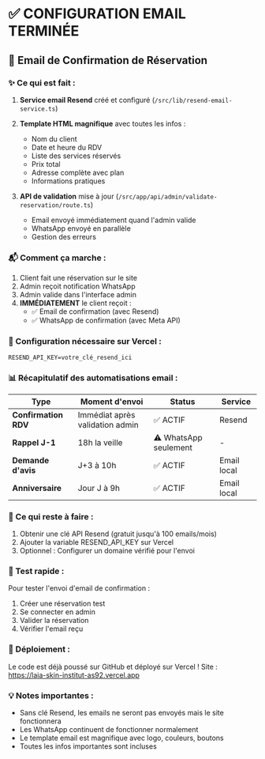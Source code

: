 # ✅ CONFIGURATION EMAIL TERMINÉE

## 📧 Email de Confirmation de Réservation

### ✨ Ce qui est fait :
1. **Service email Resend** créé et configuré (`/src/lib/resend-email-service.ts`)
2. **Template HTML magnifique** avec toutes les infos :
   - Nom du client
   - Date et heure du RDV
   - Liste des services réservés
   - Prix total
   - Adresse complète avec plan
   - Informations pratiques

3. **API de validation** mise à jour (`/src/app/api/admin/validate-reservation/route.ts`)
   - Email envoyé immédiatement quand l'admin valide
   - WhatsApp envoyé en parallèle
   - Gestion des erreurs

### 📬 Comment ça marche :
1. Client fait une réservation sur le site
2. Admin reçoit notification WhatsApp
3. Admin valide dans l'interface admin
4. **IMMÉDIATEMENT** le client reçoit :
   - ✅ Email de confirmation (avec Resend)
   - ✅ WhatsApp de confirmation (avec Meta API)

### 🔑 Configuration nécessaire sur Vercel :
```
RESEND_API_KEY=votre_clé_resend_ici
```

### 📊 Récapitulatif des automatisations email :

| Type | Moment d'envoi | Status | Service |
|------|---------------|---------|---------|
| **Confirmation RDV** | Immédiat après validation admin | ✅ ACTIF | Resend |
| **Rappel J-1** | 18h la veille | ⚠️ WhatsApp seulement | - |
| **Demande d'avis** | J+3 à 10h | ✅ ACTIF | Email local |
| **Anniversaire** | Jour J à 9h | ✅ ACTIF | Email local |

### 🎯 Ce qui reste à faire :
1. Obtenir une clé API Resend (gratuit jusqu'à 100 emails/mois)
2. Ajouter la variable RESEND_API_KEY sur Vercel
3. Optionnel : Configurer un domaine vérifié pour l'envoi

### 📝 Test rapide :
Pour tester l'envoi d'email de confirmation :
1. Créer une réservation test
2. Se connecter en admin
3. Valider la réservation
4. Vérifier l'email reçu

### 🚀 Déploiement :
Le code est déjà poussé sur GitHub et déployé sur Vercel !
Site : https://laia-skin-institut-as92.vercel.app

### 💡 Notes importantes :
- Sans clé Resend, les emails ne seront pas envoyés mais le site fonctionnera
- Les WhatsApp continuent de fonctionner normalement
- Le template email est magnifique avec logo, couleurs, boutons
- Toutes les infos importantes sont incluses